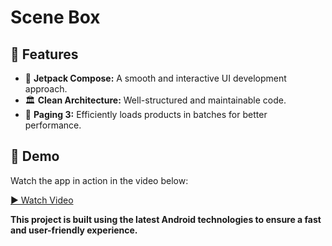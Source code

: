 # Scene Box  

## 🚀 Features  

- 🏃 **Jetpack Compose:** A smooth and interactive UI development approach.  
- 🏛️ **Clean Architecture:** Well-structured and maintainable code.  
- 📜 **Paging 3:** Efficiently loads products in batches for better performance.  


## 🎥 Demo  

Watch the app in action in the video below:  

[▶ Watch Video](https://drive.google.com/file/d/1Mtwdso6yoPUnP6_3H4_JHt3IwfQcxEqE/view?usp=sharing)

**This project is built using the latest Android technologies to ensure a fast and user-friendly experience.**  
